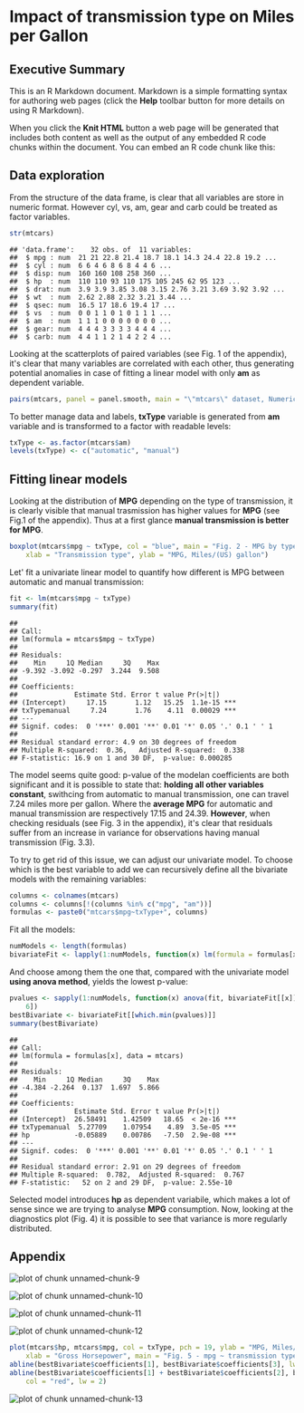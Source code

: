 Impact of transmission type on Miles per Gallon
==============================================================

Executive Summary
-----------------

This is an R Markdown document. Markdown is a simple formatting syntax for authoring web pages (click the **Help** toolbar button for more details on using R Markdown).

When you click the **Knit HTML** button a web page will be generated that includes both content as well as the output of any embedded R code chunks within the document. You can embed an R code chunk like this:


Data exploration
----------------
From the structure of the data frame, is clear that all variables are store in numeric format. However cyl, vs, am, gear and carb could be treated as factor variables.

```r
str(mtcars)
```

```
## 'data.frame':	32 obs. of  11 variables:
##  $ mpg : num  21 21 22.8 21.4 18.7 18.1 14.3 24.4 22.8 19.2 ...
##  $ cyl : num  6 6 4 6 8 6 8 4 4 6 ...
##  $ disp: num  160 160 108 258 360 ...
##  $ hp  : num  110 110 93 110 175 105 245 62 95 123 ...
##  $ drat: num  3.9 3.9 3.85 3.08 3.15 2.76 3.21 3.69 3.92 3.92 ...
##  $ wt  : num  2.62 2.88 2.32 3.21 3.44 ...
##  $ qsec: num  16.5 17 18.6 19.4 17 ...
##  $ vs  : num  0 0 1 1 0 1 0 1 1 1 ...
##  $ am  : num  1 1 1 0 0 0 0 0 0 0 ...
##  $ gear: num  4 4 4 3 3 3 3 4 4 4 ...
##  $ carb: num  4 4 1 1 2 1 4 2 2 4 ...
```



Looking at the scatterplots of paired variables (see Fig. 1 of the appendix), it's clear that many variables are correlated with each other, thus generating potential anomalies in case of fitting a linear model with only **am** as dependent variable.

```r
pairs(mtcars, panel = panel.smooth, main = "\"mtcars\" dataset, Numeric Variables")
```


To better manage data and labels, **txType** variable is generated from **am** variable and is transformed to a factor with readable levels:

```r
txType <- as.factor(mtcars$am)
levels(txType) <- c("automatic", "manual")
```




Fitting linear models
---------------------
Looking at the distribution of **MPG** depending on the type of transmission, it is clearly visible that manual trasmission has higher values for **MPG** (see Fig.1 of the appendix). Thus at a first glance **manual transmission is better for MPG**.

```r
boxplot(mtcars$mpg ~ txType, col = "blue", main = "Fig. 2 - MPG by type of transmission", 
    xlab = "Transmission type", ylab = "MPG, Miles/(US) gallon")
```



Let' fit a univariate linear model to quantify how different is MPG between automatic and manual transmission:


```r
fit <- lm(mtcars$mpg ~ txType)
summary(fit)
```

```
## 
## Call:
## lm(formula = mtcars$mpg ~ txType)
## 
## Residuals:
##    Min     1Q Median     3Q    Max 
## -9.392 -3.092 -0.297  3.244  9.508 
## 
## Coefficients:
##              Estimate Std. Error t value Pr(>|t|)    
## (Intercept)     17.15       1.12   15.25  1.1e-15 ***
## txTypemanual     7.24       1.76    4.11  0.00029 ***
## ---
## Signif. codes:  0 '***' 0.001 '**' 0.01 '*' 0.05 '.' 0.1 ' ' 1
## 
## Residual standard error: 4.9 on 30 degrees of freedom
## Multiple R-squared:  0.36,	Adjusted R-squared:  0.338 
## F-statistic: 16.9 on 1 and 30 DF,  p-value: 0.000285
```

The model seems quite good: p-value of the modelan coefficients are both significant and it is possible to state that: **holding all other variables constant**, swithcing from automatic to manual transmission, one can travel 7.24 miles more per gallon. Where the **average MPG** for automatic and manual transmission are respectively 17.15 and 24.39. **However**, when checking residuals (see Fig. 3 in the appendix), it's clear that residuals suffer from an increase in variance for observations having manual transmission (Fig. 3.3).

To try to get rid of this issue, we can adjust our univariate model. To choose which is the best variable to add we can recursively define all the bivariate models with the remaining variables:

```r
columns <- colnames(mtcars)
columns <- columns[!(columns %in% c("mpg", "am"))]
formulas <- paste0("mtcars$mpg~txType+", columns)
```


Fit all the models:

```r
numModels <- length(formulas)
bivariateFit <- lapply(1:numModels, function(x) lm(formula = formulas[x], mtcars))
```


And choose among them the one that, compared with the univariate model **using anova method**, yields the lowest p-value:

```r
pvalues <- sapply(1:numModels, function(x) anova(fit, bivariateFit[[x]])[2, 
    6])
bestBivariate <- bivariateFit[[which.min(pvalues)]]
summary(bestBivariate)
```

```
## 
## Call:
## lm(formula = formulas[x], data = mtcars)
## 
## Residuals:
##    Min     1Q Median     3Q    Max 
## -4.384 -2.264  0.137  1.697  5.866 
## 
## Coefficients:
##              Estimate Std. Error t value Pr(>|t|)    
## (Intercept)  26.58491    1.42509   18.65  < 2e-16 ***
## txTypemanual  5.27709    1.07954    4.89  3.5e-05 ***
## hp           -0.05889    0.00786   -7.50  2.9e-08 ***
## ---
## Signif. codes:  0 '***' 0.001 '**' 0.01 '*' 0.05 '.' 0.1 ' ' 1
## 
## Residual standard error: 2.91 on 29 degrees of freedom
## Multiple R-squared:  0.782,	Adjusted R-squared:  0.767 
## F-statistic:   52 on 2 and 29 DF,  p-value: 2.55e-10
```


Selected model introduces **hp** as dependent variabile, which makes a lot of sense since we are trying to analyse **MPG** consumption.
Now, looking at the diagnostics plot (Fig. 4) it is possible to see that variance is more regularly distributed.



Appendix
----------
![plot of chunk unnamed-chunk-9](figure/unnamed-chunk-9.png) 


![plot of chunk unnamed-chunk-10](figure/unnamed-chunk-10.png) 




![plot of chunk unnamed-chunk-11](figure/unnamed-chunk-11.png) 



![plot of chunk unnamed-chunk-12](figure/unnamed-chunk-12.png) 




```r
plot(mtcars$hp, mtcars$mpg, col = txType, pch = 19, ylab = "MPG, Miles/(US) gallon", 
    xlab = "Gross Horsepower", main = "Fig. 5 - mpg ~ transmission type + horsepower")
abline(bestBivariate$coefficients[1], bestBivariate$coefficients[3], lw = 2)
abline(bestBivariate$coefficients[1] + bestBivariate$coefficients[2], bestBivariate$coefficients[3], 
    col = "red", lw = 2)
```

![plot of chunk unnamed-chunk-13](figure/unnamed-chunk-13.png) 

